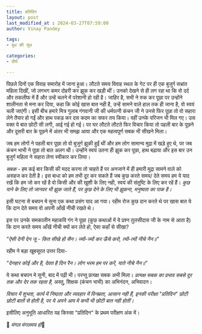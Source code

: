```yaml
---
title: प्रतिदिन
layout: post
last_modified_at : 2024-03-27T07:59:00
author: Vinay Pandey

tags:
- बुध की सुध

categories:
- दीर्घ

---
```


पिछले दिनों एक विवाह समारोह में जाना हुआ। लौटते समय विवाह स्थल के गेट पर ही एक बुजुर्ग सभ्रांत महिला दिखीं, जो लगभग कमर दोहरी कर झुक कर खड़ी थीं। उनको देखने से ही लग रहा था कि वो दर्द और तकलीफ में हैं और उन्हें चलने में परेशानी हो रही है। जाहिर है, सभी ने रुक कर पूछा पर उन्होंने शालीनता से मना कर दिया, कहा कि कोई खास बात नही है, उन्हें सामने वाले हाल तक ही जाना है, वो स्वयं चली जाएंगी। इसी बीच हमारे मित्र गुलाब गंगवानी जी की धर्मपत्नी कंचन जी ने उनसे फिर पूछा तो वो सहारा लेने तैयार हो गईं और हाथ पकड़ कर दस कदम का सफर तय किया। वहीं उनके परिजन भी मिल गए। 
उस वक्त ये बात छोटी सी लगी, आई गई हो गई। पर घर लौटते लौटते फिर विचार किया तो पहली बार के पूछने और दूसरी बार के पूछने में अंतर भी समझ आया और एक महत्वपूर्ण सबक भी सीखने मिला। 

जब हम लोगों ने पहली बार पूछा तो वो बुजुर्ग झुकी हुईं थीं और हम लोग सामान्य मुद्रा में खड़े हुए थे, पर जब कंचन भाभी ने पूछा तो बात अलग थी। उन्होंने स्वयं उतना ही झुक कर पूछा, हाथ बढ़ाया और इस बार उन बुजुर्ग महिला ने सहारा लेना स्वीकार कर लिया। 

*सबक* - हम कई बार किसी की मदद करना तो चाहते हैं पर अनजाने में ही हमारी मुद्रा सामने वाले को असहज कर देती है। इस बाधा को हम तभी दूर कर सकते हैं जब कुछ करते समय/ देते समय हम ये याद रखें कि हम जो कर रहें है वो किसी और की खुशी के लिए नही, स्वयं की  संतुष्टि के लिए कर रहें हैं। *कुछ पाने के लिए तो जानवर भी झुक जाते हैं, पर कुछ देने के लिए भी झुकना, मनुष्यता का पाक है।*

इसी घटना से बचपन मे सुना एक कथा प्रसंग याद आ गया। रहीम रोज कुछ दान करते थे पर खास बात ये कि दान देते समय वो अपनी आँखें नीची रखते थे।

इस पर उनके समकालीन महाकवि गंग ने पूछा (कुछ कथाओं में ये प्रश्न तुलसीदास जी के नाम से आता है) कि दान करते समय आँखें नीची क्यों कर लेते हो, ऐसा कहाँ से सीखा?

_"ऐसी देनी देन जू - कित सीखे हो सैन।_
_ज्यों-ज्यों कर ऊँचे करो, त्यों-त्यों नीचे नैन॥"_

रहीम ने बड़ा खूबसूरत उत्तर दिया-

 _"*देनहार कोई और है, देवत है दिन रैन।*_
_*लोग भरम हम पर करें, याते नीचे नैन॥"*_

ये कथा बचपन मे सुनी, बाद में पढ़ी भी। परन्तु प्रत्यक्ष सबक अभी मिला। *प्रत्यक्ष सबक का प्रभाव सबसे दूर तक और देर तक रहता है,* अस्तु, शिक्षक (कंचन भाभी) का अभिनंदन, अभिवादन। 

*विचार में शुभता, कार्य में निष्ठता और व्यवहार में विनम्रता, आसान नही हैं, इनकी परीक्षा "प्रतिदिन" छोटी छोटी बातों से होती है, पर  ये अपने आप मे कभी भी छोटी बात नही होतीं।* 

इसीलिए अनुभूति आधारित यह किस्सा "प्रतिदिन" के प्रथम परीक्षण अंक में। 

🙏 *मंगल मंगलमय हो*🙏
